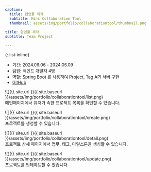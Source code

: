 ```yaml
---
caption:
  title: 협업툴 제작
  subtitle: Mini Collaboration Tool
  thumbnail: assets/img/portfolio/collaborationtool/thumbnail.png
    
title: 협업툴 제작
subtitle: Team Project

---
```


{:.list-inline}
- 기간: 2024.06.06 - 2024.06.09
- 팀원: 백엔드 개발자 4명
- 역할: Spring Boot 를 사용하여 Project, Tag API 서버 구현
- [GitHub](https://github.com/2-say/mini-dooray-a-task)

![]({{ site.url }}{{ site.baseurl }}/assets/img/portfolio/collaborationtool/list.png)  
메인페이지에서 유저가 속한 프로젝트 목록을 확인할 수 있습니다.

![]({{ site.url }}{{ site.baseurl }}/assets/img/portfolio/collaborationtool/create.png)  
프로젝트를 생성할 수 있습니다.

![]({{ site.url }}{{ site.baseurl }}/assets/img/portfolio/collaborationtool/detail.png)  
프로젝트 상세 페이지에서 업무, 태그, 마일스톤을 생성할 수 있습니다.

![]({{ site.url }}{{ site.baseurl }}/assets/img/portfolio/collaborationtool/update.png)  
프로젝트를 업데이트할 수 있습니다.